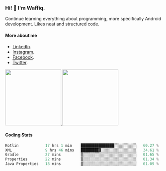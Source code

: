 ### Hi! 👋 I'm Waffiq.

Continue learning everything about programming, more specifically Android development. Likes neat and structured code.

#### More about me 
- [LinkedIn](https://www.linkedin.com/in/waffiq-aziz/).
- [Instagram](https://www.instagram.com/waffiqaziz/).
- [Facebook](https://web.facebook.com/WaffiqAziz/).
- [Twitter](https://twitter.com/AzizWaffiq).

<p align="left">
<a href="https://github.com/waffiqaziz">
  <img height="180em" src="https://github-readme-stats-eight-theta.vercel.app/api?username=waffiqaziz&show_icons=true&theme=algolia&include_all_commits=true&count_private=true"/>
  <img height="180em" src="https://github-readme-stats-eight-theta.vercel.app/api/top-langs/?username=waffiqaziz&layout=compact&langs_count=8&theme=algolia"/>
</a>
</p>

#### Coding Stats
<!--START_SECTION:waka-->

```rust
Kotlin            17 hrs 1 min    ███████████████░░░░░░░░░░   60.27 %
XML               9 hrs 46 mins   ████████▓░░░░░░░░░░░░░░░░   34.61 %
Gradle            27 mins         ▒░░░░░░░░░░░░░░░░░░░░░░░░   01.65 %
Properties        22 mins         ▒░░░░░░░░░░░░░░░░░░░░░░░░   01.34 %
Java Properties   18 mins         ▒░░░░░░░░░░░░░░░░░░░░░░░░   01.09 %
```

<!--END_SECTION:waka-->
